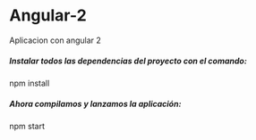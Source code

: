 # Angular-2
Aplicacion con angular 2

##### Instalar todos las dependencias del proyecto con el comando:
npm install

##### Ahora compilamos y lanzamos la aplicación:
npm start
